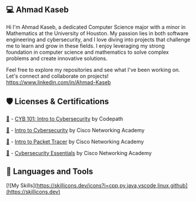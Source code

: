 💻 Ahmad Kaseb
-
Hi I'm Ahmad Kaseb, a dedicated Computer Science major with a minor in Mathematics at the University of Houston. My passion lies in both software engineering and cybersecurity, and I love diving into projects that challenge me to learn and grow in these fields. I enjoy leveraging my strong foundation in computer science and mathematics to solve complex problems and create innovative solutions.

Feel free to explore my repositories and see what I've been working on. Let's connect and collaborate on projects! https://www.linkedin.com/in/Ahmad-Kaseb

🛡️ Licenses & Certifications
-
[🏅](https://drive.google.com/file/d/1yHovY8j8wXrrVF71HLgKmUt4FfgiASJp/view?usp=sharing) - [CYB 101: Intro to Cybersecurity](https://www.codepath.org/courses/cybersecurity) by Codepath

[🏅](https://www.credly.com/badges/dc61a826-cc92-45d5-a97b-2850ad8878d7/public_url) - [Intro to Cybersecurity](https://www.netacad.com/courses/cybersecurity/introduction-cybersecurity) by Cisco Networking Academy

[🏅](https://www.credly.com/earner/earned/badge/7ec143ba-e5c9-4d0d-91b6-40966aa776ac) - [Intro to Packet Tracer](https://www.netacad.com/courses/packet-tracer) by Cisco Networking Academy

[🏅](https://www.credly.com/badges/603bc7eb-7644-48de-9e85-b8a3d4995764) - [Cybersecurity Essentials](https://www.netacad.com/courses/cybersecurity-essentials) by Cisco Networking Academy

🎒 Languages and Tools
--
[![My Skills](https://skillicons.dev/icons?i=cpp,py,java,vscode,linux,github](https://skillicons.dev)
